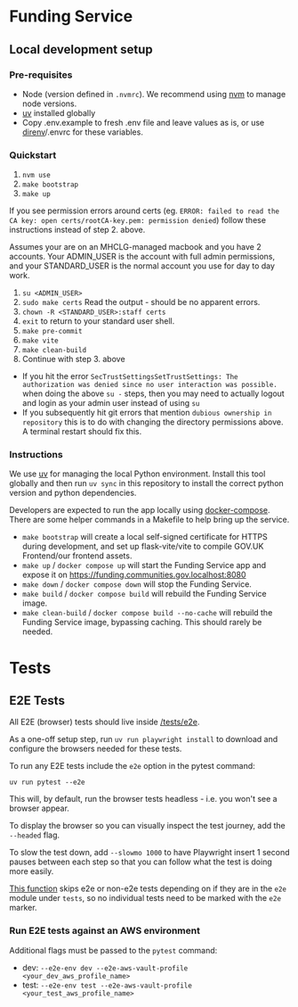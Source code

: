 # Funding Service

## Local development setup

### Pre-requisites

- Node (version defined in  `.nvmrc`). We recommend using [nvm](https://github.com/nvm-sh/nvm) to manage node versions.
- [uv](https://github.com/astral-sh/uv) installed globally
- Copy .env.example to fresh .env file and leave values as is, or use [direnv](https://direnv.net/)/.envrc for these variables.

### Quickstart

1. `nvm use`
2. `make bootstrap`
3. `make up`

If you see permission errors around certs (eg. `ERROR: failed to read the CA key: open certs/rootCA-key.pem: permission denied`) follow these instructions instead of step 2. above.

Assumes your are on an MHCLG-managed macbook and you have 2 accounts. Your ADMIN_USER is the account with full admin permissions, and your STANDARD_USER is the normal account you use for day to day work.
1. `su <ADMIN_USER>`
2. `sudo make certs`  Read the output - should be no apparent errors.
3. `chown -R <STANDARD_USER>:staff certs`
4. `exit` to return to your standard user shell.
5. `make pre-commit`
6. `make vite`
7. `make clean-build`
8. Continue with step 3. above

* If you hit the error `SecTrustSettingsSetTrustSettings: The authorization was denied since no user interaction was possible.` when doing the above `su -` steps, then you may need to actually logout and login as your admin user instead of using `su`
* If you subsequently hit git errors that mention `dubious ownership in repository` this is to do with changing the directory permissions above. A terminal restart should fix this.

### Instructions

We use [uv](https://github.com/astral-sh/uv) for managing the local Python environment. Install this tool globally and then run `uv sync` in this repository to install the correct python version and python dependencies.

Developers are expected to run the app locally using [docker-compose](https://docs.docker.com/compose/). There are some helper commands in a Makefile to help bring up the service.

* `make bootstrap` will create a local self-signed certificate for HTTPS during development, and set up flask-vite/vite to compile GOV.UK Frontend/our frontend assets.
* `make up` / `docker compose up` will start the Funding Service app and expose it on https://funding.communities.gov.localhost:8080
* `make down` / `docker compose down` will stop the Funding Service.
* `make build` / `docker compose build` will rebuild the Funding Service image.
* `make clean-build` / `docker compose build --no-cache` will rebuild the Funding Service image, bypassing caching. This should rarely be needed.

# Tests
## E2E Tests
All E2E (browser) tests should live inside [/tests/e2e](./tests/e2e).

As a one-off setup step, run `uv run playwright install` to download and configure the browsers needed for these tests.

To run any E2E tests include the `e2e` option in the pytest command:
```shell
uv run pytest --e2e
```
This will, by default, run the browser tests headless - i.e. you won't see a browser appear.

To display the browser so you can visually inspect the test journey, add the `--headed` flag.

To slow the test down, add `--slowmo 1000` to have Playwright insert 1 second pauses between each step so that you can follow what the test is doing more easily.

[This function](./tests/conftest.py#L22) skips e2e or non-e2e tests depending on if they are in the `e2e` module under `tests`, so no individual tests need to be marked with the `e2e` marker.

### Run E2E tests against an AWS environment

Additional flags must be passed to the `pytest` command:

* dev: `--e2e-env dev --e2e-aws-vault-profile <your_dev_aws_profile_name>`
* test: `--e2e-env test --e2e-aws-vault-profile <your_test_aws_profile_name>`
